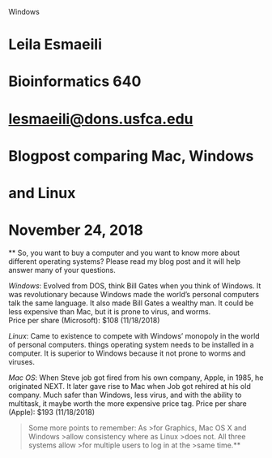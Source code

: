 Windows

# Leila Esmaeili
# Bioinformatics 640
# lesmaeili@dons.usfca.edu
# Blogpost comparing Mac, Windows
# and Linux
# November 24, 2018

** So, you want to buy a computer and you want to know more about
different operating systems? Please read my blog post and it will help answer many of your questions.

*Windows*:  Evolved from DOS, think Bill Gates when you think of Windows.  It was revolutionary because Windows made the world’s personal computers talk the same language.  It also made Bill Gates a wealthy man.  It could be less expensive than Mac, but it is prone to virus, and worms.  
Price per share (Microsoft): $108 (11/18/2018)

*Linux*:   Came to existence to compete with Windows’ monopoly in the world of personal computers. things operating system needs to be installed in a computer.  It is superior to Windows because it not prone to worms and viruses.

*Mac OS*: When Steve job got fired from his own company, Apple, in 1985, he originated NEXT.  It later gave rise to Mac when Job got rehired at his old company.  Much safer than Windows, less virus, and with the  ability to multitask, it  maybe worth the more expensive price tag.
Price per share (Apple): $193 (11/18/2018)

>Some more points to remember:  As >for Graphics,  Mac OS X and Windows >allow consistency where as Linux >does not.  All three systems allow >for multiple users to log in at the >same time.**
